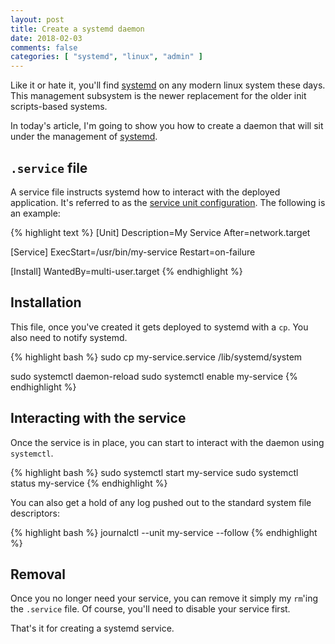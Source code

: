 ```yaml
---
layout: post
title: Create a systemd daemon
date: 2018-02-03
comments: false
categories: [ "systemd", "linux", "admin" ]
---
```


Like it or hate it, you'll find [systemd](https://www.freedesktop.org/wiki/Software/systemd/) on any modern linux system these days. This management subsystem is the newer replacement for the older init scripts-based systems.

In today's article, I'm going to show you how to create a daemon that will sit under the management of [systemd](https://www.freedesktop.org/wiki/Software/systemd/).

## `.service` file

A service file instructs systemd how to interact with the deployed application. It's referred to as the [service unit configuration](https://www.freedesktop.org/software/systemd/man/systemd.service.html). The following is an example:

{% highlight text %}
[Unit]
Description=My Service
After=network.target

[Service]
ExecStart=/usr/bin/my-service
Restart=on-failure

[Install]
WantedBy=multi-user.target
{% endhighlight %}

## Installation

This file, once you've created it gets deployed to systemd with a `cp`. You also need to notify systemd.

{% highlight bash %}
sudo cp my-service.service /lib/systemd/system

sudo systemctl daemon-reload
sudo systemctl enable my-service
{% endhighlight %}

## Interacting with the service

Once the service is in place, you can start to interact with the daemon using `systemctl`.

{% highlight bash %}
sudo systemctl start my-service
sudo systemctl status my-service
{% endhighlight %} 

You can also get a hold of any log pushed out to the standard system file descriptors:

{% highlight bash %}
journalctl --unit my-service --follow
{% endhighlight %}

## Removal

Once you no longer need your service, you can remove it simply my `rm`'ing the `.service` file. Of course, you'll need to disable your service first.

That's it for creating a systemd service.
